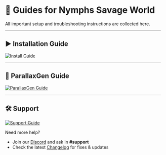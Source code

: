 # 📘 Guides for Nymphs Savage World

All important setup and troubleshooting instructions are collected here.

---

## ▶️ Installation Guide
[![Install Guide](https://img.shields.io/badge/Installation-Guide?style=flat-square&logo=wabbajack&logoColor=white&labelColor=006400&color=228B22)](./INSTALLATION.md)

---

## 🌌 ParallaxGen Guide
[![ParallaxGen Guide](https://img.shields.io/badge/ParallaxGen-Setup?style=flat-square&logo=shaderlight&logoColor=white&labelColor=006400&color=228B22)](./PARALLAXGEN.md)

---

## 🛠 Support
[![Support Guide](https://img.shields.io/badge/Support-Help?style=flat-square&logo=githubsponsors&logoColor=white&labelColor=194d00&color=1a751a)](./SUPPORT.md)

Need more help?  
- Join our [Discord](https://discord.gg/ezJVqBJvVj) and ask in **#support**  
- Check the latest [Changelog](./CHANGELOG.md) for fixes & updates
